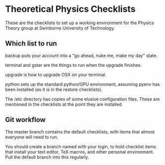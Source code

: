 Theoretical Physics Checklists
===

These are the checklists to set up a working environment for the Physics Theory group at Swinburne University of Technology.

Which list to run
---

backup puts your account into a "go ahead, nuke me, make my day" state.

terminal and gstar are the things to run when the upgrade finishes.

upgrade is how to upgrade OSX on your terminal.

python sets up the standard python/GPU environment, assuming pyenv has been installed (as it is in the restore checklists).

The /etc directory has copies of some elusive configuration files.  These are mentioned in the checklists at the point they are installed.

Git workflow
---

The master branch contains the default checklists, with items that almost everyone will need to run.

You should create a branch named with your login, to hold checklist items that install your text editor, TeX macros, and other personal environment.  Pull the default branch into this regularly.
